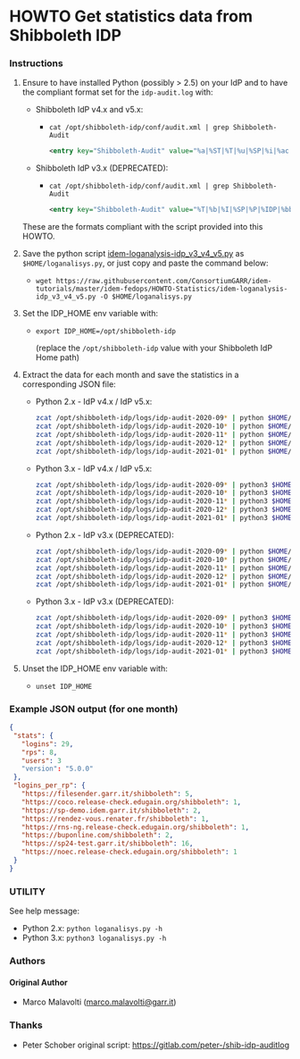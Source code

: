 # HOWTO Get statistics data from Shibboleth IDP

### Instructions

1. Ensure to have installed Python (possibly > 2.5) on your IdP and to have the compliant format set for the `idp-audit.log` with:

   * Shibboleth IdP v4.x and v5.x:
     * `cat /opt/shibboleth-idp/conf/audit.xml | grep Shibboleth-Audit`

       ```xml  
       <entry key="Shibboleth-Audit" value="%a|%ST|%T|%u|%SP|%i|%ac|%t|%attr|%n|%f|%SSO|%XX|%XA|%b|%bb|%e|%S|%SS|%s|%UA" />
       ```

   * Shibboleth IdP v3.x (DEPRECATED):
     * `cat /opt/shibboleth-idp/conf/audit.xml | grep Shibboleth-Audit`

       ```xml  
       <entry key="Shibboleth-Audit" value="%T|%b|%I|%SP|%P|%IDP|%bb|%III|%u|%ac|%attr|%n|%i|" />
       ```

   These are the formats compliant with the script provided into this HOWTO.

2. Save the python script [idem-loganalysis-idp_v3_v4_v5.py](./idem-loganalysis-idp_v3_v4_v5.py) as `$HOME/loganalisys.py`, or just copy and paste the command below:

   * ```
     wget https://raw.githubusercontent.com/ConsortiumGARR/idem-tutorials/master/idem-fedops/HOWTO-Statistics/idem-loganalysis-idp_v3_v4_v5.py -O $HOME/loganalisys.py
     ```

3. Set the IDP_HOME env variable with:

   * `export IDP_HOME=/opt/shibboleth-idp`

     (replace the `/opt/shibboleth-idp` value with your Shibboleth IdP Home path)

4. Extract the data for each month and save the statistics in a corresponding JSON file:

   * Python 2.x - IdP v4.x / IdP v5.x: 
     ```bash
     zcat /opt/shibboleth-idp/logs/idp-audit-2020-09* | python $HOME/loganalisys.py -j4 - > idp_$(dnsdomainname)_2020_09_sso_stats.json
     zcat /opt/shibboleth-idp/logs/idp-audit-2020-10* | python $HOME/loganalisys.py -j4 - > idp_$(dnsdomainname)_2020_10_sso_stats.json
     zcat /opt/shibboleth-idp/logs/idp-audit-2020-11* | python $HOME/loganalisys.py -j4 - > idp_$(dnsdomainname)_2020_11_sso_stats.json
     zcat /opt/shibboleth-idp/logs/idp-audit-2020-12* | python $HOME/loganalisys.py -j4 - > idp_$(dnsdomainname)_2020_12_sso_stats.json
     zcat /opt/shibboleth-idp/logs/idp-audit-2021-01* | python $HOME/loganalisys.py -j4 - > idp_$(dnsdomainname)_2021_01_sso_stats.json
     ```

   * Python 3.x - IdP v4.x / IdP v5.x:
     ```bash
     zcat /opt/shibboleth-idp/logs/idp-audit-2020-09* | python3 $HOME/loganalisys.py -j4 - > idp_$(dnsdomainname)_2020_09_sso_stats.json
     zcat /opt/shibboleth-idp/logs/idp-audit-2020-10* | python3 $HOME/loganalisys.py -j4 - > idp_$(dnsdomainname)_2020_10_sso_stats.json
     zcat /opt/shibboleth-idp/logs/idp-audit-2020-11* | python3 $HOME/loganalisys.py -j4 - > idp_$(dnsdomainname)_2020_11_sso_stats.json
     zcat /opt/shibboleth-idp/logs/idp-audit-2020-12* | python3 $HOME/loganalisys.py -j4 - > idp_$(dnsdomainname)_2020_12_sso_stats.json
     zcat /opt/shibboleth-idp/logs/idp-audit-2021-01* | python3 $HOME/loganalisys.py -j4 - > idp_$(dnsdomainname)_2021_01_sso_stats.json
     ```

   * Python 2.x - IdP v3.x (DEPRECATED): 
     ```bash
     zcat /opt/shibboleth-idp/logs/idp-audit-2020-09* | python $HOME/loganalisys.py -j - > idp_$(dnsdomainname)_2020_09_sso_stats.json
     zcat /opt/shibboleth-idp/logs/idp-audit-2020-10* | python $HOME/loganalisys.py -j - > idp_$(dnsdomainname)_2020_10_sso_stats.json
     zcat /opt/shibboleth-idp/logs/idp-audit-2020-11* | python $HOME/loganalisys.py -j - > idp_$(dnsdomainname)_2020_11_sso_stats.json
     zcat /opt/shibboleth-idp/logs/idp-audit-2020-12* | python $HOME/loganalisys.py -j - > idp_$(dnsdomainname)_2020_12_sso_stats.json
     zcat /opt/shibboleth-idp/logs/idp-audit-2021-01* | python $HOME/loganalisys.py -j - > idp_$(dnsdomainname)_2021_01_sso_stats.json
     ```

   * Python 3.x - IdP v3.x (DEPRECATED):
     ```bash
     zcat /opt/shibboleth-idp/logs/idp-audit-2020-09* | python3 $HOME/loganalisys.py -j - > idp_$(dnsdomainname)_2020_09_sso_stats.json
     zcat /opt/shibboleth-idp/logs/idp-audit-2020-10* | python3 $HOME/loganalisys.py -j - > idp_$(dnsdomainname)_2020_10_sso_stats.json
     zcat /opt/shibboleth-idp/logs/idp-audit-2020-11* | python3 $HOME/loganalisys.py -j - > idp_$(dnsdomainname)_2020_11_sso_stats.json
     zcat /opt/shibboleth-idp/logs/idp-audit-2020-12* | python3 $HOME/loganalisys.py -j - > idp_$(dnsdomainname)_2020_12_sso_stats.json
     zcat /opt/shibboleth-idp/logs/idp-audit-2021-01* | python3 $HOME/loganalisys.py -j - > idp_$(dnsdomainname)_2021_01_sso_stats.json
     ```

4. Unset the IDP_HOME env variable with:

   * `unset IDP_HOME`


### Example JSON output (for one month)

```json
{
 "stats": {
   "logins": 29,
   "rps": 8,
   "users": 3
   "version": "5.0.0"
 },
 "logins_per_rp": {
   "https://filesender.garr.it/shibboleth": 5,
   "https://coco.release-check.edugain.org/shibboleth": 1,
   "https://sp-demo.idem.garr.it/shibboleth": 2,
   "https://rendez-vous.renater.fr/shibboleth": 1,
   "https://rns-ng.release-check.edugain.org/shibboleth": 1,
   "https://buponline.com/shibboleth": 2,
   "https://sp24-test.garr.it/shibboleth": 16,
   "https://noec.release-check.edugain.org/shibboleth": 1
 }
}
```
   
### UTILITY

See help message:

* Python 2.x: `python loganalisys.py -h`
* Python 3.x: `python3 loganalisys.py -h`

### Authors

#### Original Author

* Marco Malavolti (marco.malavolti@garr.it)

### Thanks

* Peter Schober original script: https://gitlab.com/peter-/shib-idp-auditlog
